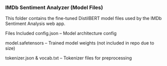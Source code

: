 ### IMDb Sentiment Analyzer (Model Files)
This folder contains the fine-tuned DistilBERT model files used by the IMDb Sentiment Analysis web app.

Files Included
config.json – Model architecture config

model.safetensors – Trained model weights (not included in repo due to size)

tokenizer.json & vocab.txt – Tokenizer files for preprocessing
